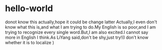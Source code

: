 # hello-world
donot know this actually,hope it could be change latter
Actually,I even don't know what this is,and what I am trying to do.My English is so poor,and I am trying to recognize every single word.But,I am also excited.I cannot say more in English I think.As LiYang said,don't be shy,just try!(I don't know whether it is to localize )
